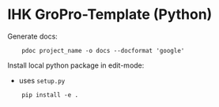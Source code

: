 
# IHK GroPro-Template (Python)

Generate docs:

```
    pdoc project_name -o docs --docformat 'google' 
```

Install local python package in edit-mode:
- uses `setup.py`

```
    pip install -e .
```
